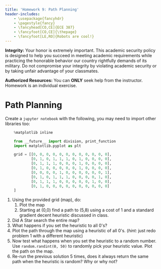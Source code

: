 ```yaml
---
title: 'Homework 9: Path Planning'
header-includes:
    - \usepackage{fancyhdr}
    - \pagestyle{fancy}
    - \fancyhead[CO,CE]{ECE 387}
    - \fancyfoot[CO,CE]{\thepage}
    - \fancyfoot[LE,RO]{Robots are cool!}
---
```


**Integrity:** Your honor is extremely important.  This academic security policy is designed to help you succeed in meeting academic requirements while practicing the honorable behavior our country rightfully demands of its military.  Do not compromise your integrity by violating academic security or by taking unfair advantage of your classmates.

**Authorized Resources:** You can **ONLY** seek help from the instructor. Homework
is an individual exercise.

# Path Planning

Create a `jupyter notebook` with the following, you may need to import other libraries too:

```python
	%matplotlib inline

	from __future__ import division, print_function
	import matplotlib.pyplot as plt

	grid = [[0, 0, 0, 0, 0, 0, 0, 0, 0, 0, 0, 0],
			[0, 1, 0, 1, 1, 1, 0, 1, 0, 0, 0, 0],
			[0, 1, 1, 1, 0, 0, 0, 1, 0, 0, 0, 0],
			[0, 1, 0, 0, 0, 0, 0, 1, 0, 0, 0, 0],
			[0, 0, 0, 0, 1, 0, 0, 0, 0, 0, 0, 1],
			[0, 1, 0, 1, 1, 1, 0, 0, 0, 0, 1, 0],
			[0, 1, 1, 1, 0, 0, 0, 0, 0, 1, 0, 0],
			[0, 1, 0, 0, 0, 0, 0, 0, 0, 0, 0, 0]
	]
```

1. Using the provided grid (map), do:
	1. Plot the map
	1. Starting at (0,0) find a path to (5,8) using a cost of 1 and a standard
	gradient decent heuristic discussed in class.
1. Did A Star search the entire map?
1. What happens if you set the heuristic to all 0's?
1. Plot the path through the map using a heuristic of all 0's. (*hint:* just
	redo problem 1 with a different heuristic)
1. Now test what happens when you set the heuristic to a random number. Use
`random.randint(0, 50)` to randomly pick your heuristic value. Plot the path
on the map.
1. Re-run the previous solution 5 times, does it always return the same path
when the heuristic is random? Why or why not?
